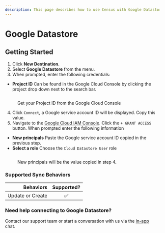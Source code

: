 ```yaml
---
description: This page describes how to use Census with Google Datastore.
---
```


# Google Datastore

## Getting Started

1. Click **New Destination**.
2. Select **Google Datastore** from the menu.
3. When prompted, enter the following credentials:

* **Project ID** Can be found in the Google Cloud Console by clicking the project drop down next to the search bar.

<figure><img src="../.gitbook/assets/image (1) (3).png" alt=""><figcaption><p>Get your Project ID from the Google Cloud Console</p></figcaption></figure>

4. Click `Connect`, a Google service account ID will be displayed. Copy this value.
5. Navigate to the [Google Cloud IAM Console](https://console.cloud.google.com/iam-admin/iam). Click the `+ GRANT ACCESS` button. When prompted enter the following information

* **New principals** Paste the Google service account ID copied in the previous step.
* **Select a role** Choose the `Cloud Datastore User` role

<figure><img src="../.gitbook/assets/image (25).png" alt=""><figcaption><p>New principals will be the value copied in step 4.</p></figcaption></figure>

###

### Supported Sync Behaviors

|    **Behaviors** | **Supported?** |
| ---------------: | :------------: |
| Update or Create |        ✅       |

### Need help connecting to Google Datastore?

Contact our support team or start a conversation with us via the [in-app](https://app.getcensus.com) chat.
